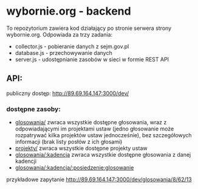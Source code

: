 # wybornie.org - backend
To repozytorium zawiera kod działający po stronie serwera strony wybornie.org.
Odpowiada za trzy zadania:
- collector.js - pobieranie danych z sejm.gov.pl
- database.js - przechowywanie danych
- server.js - udostępnianie zasobów w sieci w formie REST API

## API:
publiczny dostęp: http://89.69.164.147:3000/dev/

### dostępne zasoby:

- [glosowania/](http://89.69.164.147:3000/dev/glosowania/)
zwraca wszystkie dostępne głosowania, wraz z odpowiadającymi im projektami ustaw (jedno głosowanie może rozpatrywać kilka projektów ustaw jednocześnie), bez szczegółowych informacji (brak listy posłów z ich głosami)
- [projekty/](http://89.69.164.147:3000/dev/projekty/)
zwraca wszystkie dostępne projekty ustaw
- [glosowania/:kadencja](http://89.69.164.147:3000/dev/glosowania/8)
zwraca wszystkie dostępne głosowania z danej kadencji
- [glosowania/:kadencja/:posiedzenie:glosowanie](http://89.69.164.147:3000/dev/glosowania/8/62/13)

przykładowe zapytanie http://89.69.164.147:3000/dev/glosowania/8/62/13
